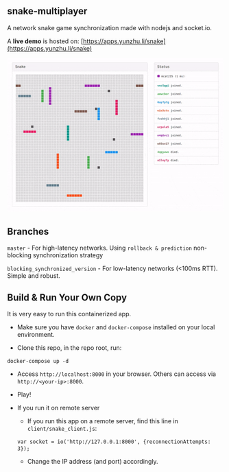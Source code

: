 snake-multiplayer
-----
A network snake game synchronization made with nodejs and socket.io.

A **live demo** is hosted on: [https://apps.yunzhu.li/snake](https://apps.yunzhu.li/snake)

![Screen Recording](resources/screen_recording.gif)

Branches
-----

`master` - For high-latency networks. Using `rollback & prediction` non-blocking synchronization strategy

`blocking_synchronized_version` - For low-latency networks (<100ms RTT). Simple and robust.

Build & Run Your Own Copy
-----
It is very easy to run this containerized app.

- Make sure you have `docker` and `docker-compose` installed on your local environment.

- Clone this repo, in the repo root, run:
```
docker-compose up -d
```

- Access `http://localhost:8000` in your browser. Others can access via `http://<your-ip>:8000`.

- Play!

- If you run it on remote server

  - If you run this app on a remote server, find this line in `client/snake_client.js`:

  ```
  var socket = io('http://127.0.0.1:8000', {reconnectionAttempts: 3});
  ```

  - Change the IP address (and port) accordingly.
